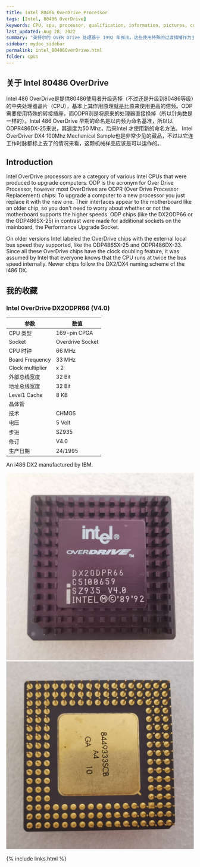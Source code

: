 ```yaml
---
title: Intel 80486 OverDrive Processor
tags: [Intel, 80486 OverDrive]
keywords: CPU, cpu, processor, qualification, information, pictures, core, frequency, chip packaging, packaging, cpu info, x86, collection, amd, cyrix, harris, ibm, idt, iit, intel, motorola, nec, sgs, sgs-thomson, siemens, ST, signetics, mhs, ti, texas instruments, ulsi, umc, weitek, zilog, 808x, 8085, 8088, 8086, 80188, 80186, 80286, 286, 80386, 386, i386, Am386, 386sx, 386dx, 486, i486, 586, 486sx, 486dx, overdrive, 487, pentium, 586, 5x86, 386dlc, 386slc, 486dx2, mmx, ppro, pentium-pro, pro, athlon, duron, z80, dirk oppelt, dirk, oppelt, engineering, sample, samples
last_updated: Aug 28, 2022
summary: "英特尔的 OVER Drive 处理器于 1992 年推出。这些使用特殊的过渡插槽作为主板接口，替换处理器使用Socket 1、Socket 2或Socket 3。"
sidebar: mydoc_sidebar
permalink: intel_80486OverDrive.html
folder: cpus
---
```


## 关于 Intel 80486 OverDrive

 Intel 486 OverDrive是提供80486使用者升级选择（不过还是升级到80486等级）的中央处理器晶片（CPU），基本上其作用原理就是比原来使用更高的倍频。ODP需要使用特殊的转接插座，而ODPR则是将原来的处理器直接换掉（所以针角数是一样的）。Intel 486 OverDrive 早期的命名是以内频为命名基准，所以以ODPR486DX-25来说，其速度为50 Mhz，后来Intel 才使用新的命名方法。 Intel OverDriver DX4 100Mhz Mechanical Sample也是非常少见的藏品，不过以它连工作时脉都标上去了的情况来看，这颗机械样品应该是可以运作的。

## Introduction

Intel OverDrive processors are a category of various Intel CPUs that were produced to upgrade computers. ODP is the acronym for Over Drive Processor, however most OverDrives are ODPR (Over Drive Processor Replacement) chips: To upgrade a computer to a new processor you just replace it with the new one. Their interfaces appear to the motherboard like an older chip, so you don't need to worry about whether or not the motherboard supports the higher speeds. ODP chips (like the DX2ODP66 or the ODP486SX-25) in contrast were made for additional sockets on the mainboard, the Performance Upgrade Socket.
 
On older versions Intel labeled the OverDrive chips with the external local bus speed they supported, like the ODP486SX-25 and ODPR486DX-33. Since all these OverDrive chips have the clock doubling feature, it was assumed by Intel that everyone knows that the CPU runs at twice the bus speed internally. Newer chips follow the DX2/DX4 naming scheme of the i486 DX.

## 我的收藏

### Intel OverDrive DX2ODPR66 (V4.0)

| 参数 | 数值 |
| ------ | ------ |
| CPU 类型 | 169-pin CPGA |
| Socket | Overdrive Socket |
| CPU 时钟 | 66 MHz |
| Board Frequency | 33 MHz |
| Clock multiplier | x 2 |
| 外部总线宽度 | 32 Bit |
| 地址总线宽度 | 32 Bit |
| Level1 Cache | 8 KB |
| 晶体管 |  |
| 技术 | CHMOS |
| 电压 | 5 Volt |
| 步进 | SZ935 |
| 修订 | V4.0 |
| 生产日期 | 24/1995 |

An i486 DX2 manufactured by IBM.

![Intel OverDrive DX2ODPR66 (V4.0) 正面](/images/cpus/Intel/Intel_OverDrive_DX2ODPR66_V40_1.jpg)
![Intel OverDrive DX2ODPR66 (V4.0) 反面](/images/cpus/Intel/Intel_OverDrive_DX2ODPR66_V40_2.jpg)

{% include links.html %}
